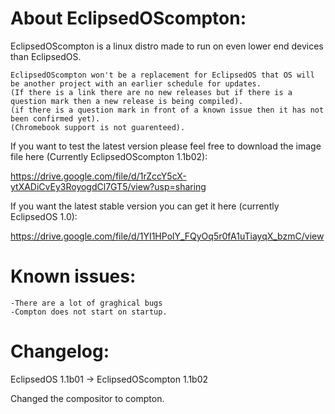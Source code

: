 # **About EclipsedOScompton:**


EclipsedOScompton is a linux distro made to run on even lower end devices than EclipsedOS.

    EclipsedOScompton won't be a replacement for EclipsedOS that OS will be another project with an earlier schedule for updates.
    (If there is a link there are no new releases but if there is a question mark then a new release is being compiled).
    (if there is a question mark in front of a known issue then it has not been confirmed yet).
    (Chromebook support is not guarenteed).

If you want to test the latest version please feel free to download the image file here (Currently EclipsedOScompton 1.1b02):
    
https://drive.google.com/file/d/1rZccY5cX-ytXADiCvEy3RoyogdCl7GT5/view?usp=sharing

If you want the latest stable version you can get it here (currently EclipsedOS 1.0):

https://drive.google.com/file/d/1YI1HPolY_FQyOq5r0fA1uTiayqX_bzmC/view

# Known issues:

    -There are a lot of graghical bugs
    -Compton does not start on startup.

# Changelog:

EclipsedOS 1.1b01 -> EclipsedOScompton 1.1b02

Changed the compositor to compton.
